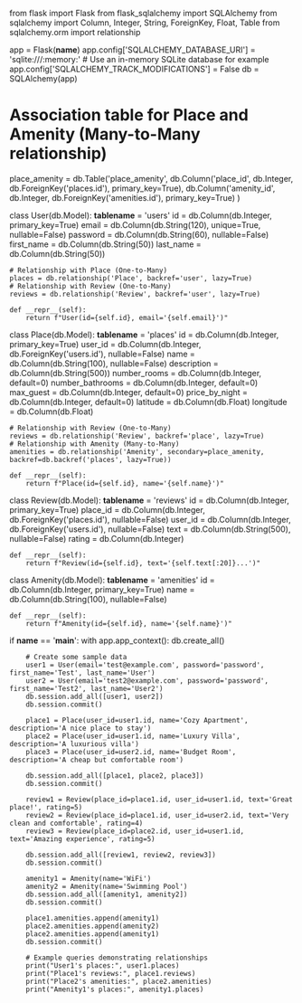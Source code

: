 from flask import Flask
from flask_sqlalchemy import SQLAlchemy
from sqlalchemy import Column, Integer, String, ForeignKey, Float, Table
from sqlalchemy.orm import relationship

app = Flask(__name__)
app.config['SQLALCHEMY_DATABASE_URI'] = 'sqlite:///:memory:'  # Use an in-memory SQLite database for example
app.config['SQLALCHEMY_TRACK_MODIFICATIONS'] = False
db = SQLAlchemy(app)

# Association table for Place and Amenity (Many-to-Many relationship)
place_amenity = db.Table('place_amenity',
    db.Column('place_id', db.Integer, db.ForeignKey('places.id'), primary_key=True),
    db.Column('amenity_id', db.Integer, db.ForeignKey('amenities.id'), primary_key=True)
)

class User(db.Model):
    __tablename__ = 'users'
    id = db.Column(db.Integer, primary_key=True)
    email = db.Column(db.String(120), unique=True, nullable=False)
    password = db.Column(db.String(60), nullable=False)
    first_name = db.Column(db.String(50))
    last_name = db.Column(db.String(50))

    # Relationship with Place (One-to-Many)
    places = db.relationship('Place', backref='user', lazy=True)
    # Relationship with Review (One-to-Many)
    reviews = db.relationship('Review', backref='user', lazy=True)

    def __repr__(self):
        return f"User(id={self.id}, email='{self.email}')"

class Place(db.Model):
    __tablename__ = 'places'
    id = db.Column(db.Integer, primary_key=True)
    user_id = db.Column(db.Integer, db.ForeignKey('users.id'), nullable=False)
    name = db.Column(db.String(100), nullable=False)
    description = db.Column(db.String(500))
    number_rooms = db.Column(db.Integer, default=0)
    number_bathrooms = db.Column(db.Integer, default=0)
    max_guest = db.Column(db.Integer, default=0)
    price_by_night = db.Column(db.Integer, default=0)
    latitude = db.Column(db.Float)
    longitude = db.Column(db.Float)

    # Relationship with Review (One-to-Many)
    reviews = db.relationship('Review', backref='place', lazy=True)
    # Relationship with Amenity (Many-to-Many)
    amenities = db.relationship('Amenity', secondary=place_amenity, backref=db.backref('places', lazy=True))

    def __repr__(self):
        return f"Place(id={self.id}, name='{self.name}')"

class Review(db.Model):
    __tablename__ = 'reviews'
    id = db.Column(db.Integer, primary_key=True)
    place_id = db.Column(db.Integer, db.ForeignKey('places.id'), nullable=False)
    user_id = db.Column(db.Integer, db.ForeignKey('users.id'), nullable=False)
    text = db.Column(db.String(500), nullable=False)
    rating = db.Column(db.Integer)

    def __repr__(self):
        return f"Review(id={self.id}, text='{self.text[:20]}...')"

class Amenity(db.Model):
    __tablename__ = 'amenities'
    id = db.Column(db.Integer, primary_key=True)
    name = db.Column(db.String(100), nullable=False)

    def __repr__(self):
        return f"Amenity(id={self.id}, name='{self.name}')"

if __name__ == '__main__':
    with app.app_context():
        db.create_all()

        # Create some sample data
        user1 = User(email='test@example.com', password='password', first_name='Test', last_name='User')
        user2 = User(email='test2@example.com', password='password', first_name='Test2', last_name='User2')
        db.session.add_all([user1, user2])
        db.session.commit()

        place1 = Place(user_id=user1.id, name='Cozy Apartment', description='A nice place to stay')
        place2 = Place(user_id=user1.id, name='Luxury Villa', description='A luxurious villa')
        place3 = Place(user_id=user2.id, name='Budget Room', description='A cheap but comfortable room')

        db.session.add_all([place1, place2, place3])
        db.session.commit()

        review1 = Review(place_id=place1.id, user_id=user1.id, text='Great place!', rating=5)
        review2 = Review(place_id=place1.id, user_id=user2.id, text='Very clean and comfortable', rating=4)
        review3 = Review(place_id=place2.id, user_id=user1.id, text='Amazing experience', rating=5)

        db.session.add_all([review1, review2, review3])
        db.session.commit()

        amenity1 = Amenity(name='WiFi')
        amenity2 = Amenity(name='Swimming Pool')
        db.session.add_all([amenity1, amenity2])
        db.session.commit()

        place1.amenities.append(amenity1)
        place2.amenities.append(amenity2)
        place2.amenities.append(amenity1)
        db.session.commit()

        # Example queries demonstrating relationships
        print("User1's places:", user1.places)
        print("Place1's reviews:", place1.reviews)
        print("Place2's amenities:", place2.amenities)
        print("Amenity1's places:", amenity1.places)
